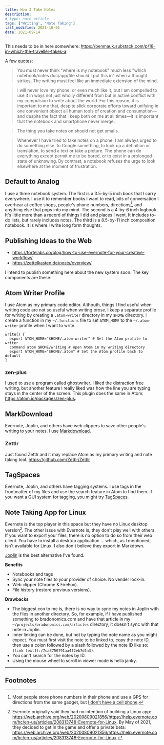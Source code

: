 ```yaml
---
title: How I Take Notes
description:
# type: note article
tags: ['Writing', 'Note Taking']
last_modified: 2021-10-05
date: 2021-09-14
---
```


This needs to be in here somewhere: <https://benmauk.substack.com/p/18-in-which-the-traveller-takes-a>

A few quotes:

> You must never think "where is my notebook" much less "which notebook/notes doc/app/file should I put this in" when a thought strikes. The writing must feel like an immediate extension of the mind.

> I will never love my phone, or even much like it, but I am compelled to use it in ways not just wholly different from but in active conflict with my compulsion to write about the world. For this reason, it is important to me that, despite slick corporate efforts toward unifying in one convenient object all human tools of creation and consumption—and despite the fact that I keep both on me at all times—it is important that the notebook and smartphone never merge.

> The thing you take notes on should not get emails.

> Whenever I have tried to take notes on a phone, I am always urged to do something else: to Google something, to look up a definition or translation, to send a text or take a picture. The phone can do everything except permit me to be bored, or to exist in a prolonged state of unknowing. By contrast, a notebook refuses the urge to look elsewhere at the moment of frustration.


## Default to Analog

I use a three notebook system. The first is a 3.5-by-5 inch book that I carry everywhere. I use it to remember books I want to read, bits of conversation I overhear at coffee shops, people's phone numbers, directions[^1], and anything else that pops into my mind. The second is a 4-by-6 inch logbook. It's little more than a record of things I did and places I went. It includes to-do lists, but rarely includes notes. The third is a 8.5-by-11 inch composition notebook. It is where I write long form thoughts.

## Publishing Ideas to the Web

- <https://fortelabs.co/blog/how-to-use-evernote-for-your-creative-workflow/>
- <https://zettelkasten.de/posts/overview/>

I intend to publish something here about the new system soon. The key components are these:

## Atom Writer Profile

I use Atom as my primary code editor. Althouth, things I find useful when writing code are not so useful when writing prose. I keep a separate profile for writing by creating a `.atom-writer` directory in my `$HOME` directory. I create a function in my `~/.functions` file to set `ATOM_HOME` to the `~/.atom-writer` profile when I want to write.

```shell
write() {  
  export ATOM_HOME="$HOME/.atom-writer" # Set the Atom profile to writer
  command atom $HOME/writing # open Atom in my writing directory
  export ATOM_HOME="$HOME/.atom" # Set the Atom profile back to default
}
```

### zen-plus

I used to use a program called [ghostwriter](https://wereturtle.github.io/ghostwriter/). I liked the distraction free writing, but another feature I really liked was how the line you are typing stays in the center of the screen. This plugin does the same in Atom: <https://atom.io/packages/zen-plus>.

## MarkDownload

Evernote, Joplin, and others have web clippers to save other people's writing to your notes. I use [Markdownload](https://addons.mozilla.org/en-US/firefox/addon/markdownload/).

### Zettlr

Just found Zettlr and it may replace Atom as my primary writing and note taking tool. <https://github.com/Zettlr/Zettlr>

## TagSpaces

Evernote, Joplin, and others have tagging systems. I use tags in the frontmatter of my files and use the search feature in Atom to find them. If you want a GUI system for tagging, you might try [TagSpaces](https://www.tagspaces.org/).

## Note Taking App for Linux

Evernote is the top player in this space but they have no Linux desktop version[^2]. The other issue with Evernote is, they don't play well with others. If you want to export your files, there is no option to do so from their web client. You have to install a desktop application ... which, as I mentioned, isn't available for Linux. I also don't believe they export in Markdown.

[Joplin](https://joplinapp.org/) is the best alternative I've found.

**Benefits**

- Notebooks and tags
- Sync your note files to your provider of choice. No vender lock-in.
- Web clipper (Chrome & FireFox).
- File history (restore previous versions).

**Drawbacks**

- The biggest con to me is, there is no way to sync my notes in Joplin with the files in another directory. So, for example, if I have published something to bradonomics.com and have that article in my `~/projects/bradonomics.com/articles` directory, it doesn't sync with that note in Joplin.
- Inner linking can be done, but not by typing the note name as you might expect. You must first visit the note to be linked to, copy the note ID, then use a colon followed by a slash followed by the note ID like so: `[link text](:/7ca3750791aa4f2eb7d4a3)`.
- You can't search for the notes by ID.
- Using the mouse wheel to scroll in viewer mode is hella janky.

---

## Footnotes

[^1]: Most people store phone numbers in their phone and use a GPS for directions from the same gadget, but [I don't have a cell phone](/single-function-devices/).

[^2]: Evernote originally said they had no intention of building a Linux app: <https://web.archive.org/web/20200809021856/https://help.evernote.com/hc/en-us/articles/208313748-Evernote-for-Linux>. By May of 2021, they decided to get in the game and offer a private beta: <https://web.archive.org/web/20200809021856/https://help.evernote.com/hc/en-us/articles/208313748-Evernote-for-Linux>.
